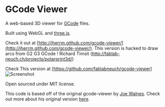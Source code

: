 GCode Viewer
============

A web-based 3D viewer for [GCode](http://en.wikipedia.org/wiki/G-code) files.

Built using WebGL and [three.js](https://github.com/mrdoob/three.js/).

Check it out at [http://jherrm.github.com/gcode-viewer/](http://jherrm.github.com/gcode-viewer/).
This version is hacked to draw arcs from G2 G3 GCode !
Richard Timsit (http://fablab-neuch.ch/projects/polarprint3d/)

Check This version at [https://github.com/fablabneuch/gcode-viewer]
![Screenshot](https://github.com/jherrm/gcode-viewer/raw/master/screenshots/octocat1.png)

Open sourced under MIT license.

This code is based off of the original gcode-viewer by [Joe Walnes](http://joewalnes.com). Check out more about his original version [here](http://joewalnes.com/2012/04/01/a-3d-webgl-gcode-viewer-for-understanding-3d-printers/).
